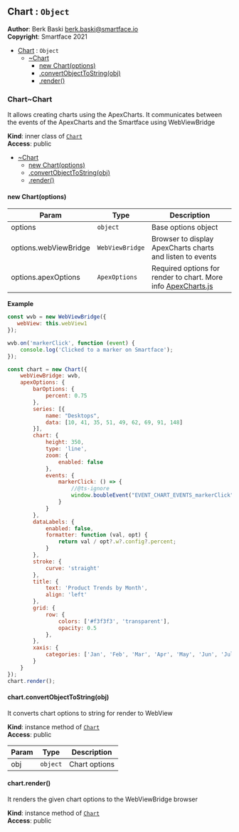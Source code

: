 <a name="module_Chart"></a>

## Chart : <code>Object</code>
**Author**: Berk Baski <berk.baski@smartface.io>  
**Copyright**: Smartface 2021  

* [Chart](#module_Chart) : <code>Object</code>
    * [~Chart](#module_Chart..Chart)
        * [new Chart(options)](#new_module_Chart..Chart_new)
        * [.convertObjectToString(obj)](#module_Chart..Chart+convertObjectToString)
        * [.render()](#module_Chart..Chart+render)

<a name="module_Chart..Chart"></a>

### Chart~Chart
It allows creating charts using the ApexCharts. It communicates between the events of the ApexCharts and the Smartface using WebViewBridge

**Kind**: inner class of [<code>Chart</code>](#module_Chart)  
**Access**: public  

* [~Chart](#module_Chart..Chart)
    * [new Chart(options)](#new_module_Chart..Chart_new)
    * [.convertObjectToString(obj)](#module_Chart..Chart+convertObjectToString)
    * [.render()](#module_Chart..Chart+render)

<a name="new_module_Chart..Chart_new"></a>

#### new Chart(options)

| Param | Type | Description |
| --- | --- | --- |
| options | <code>object</code> | Base options object |
| options.webViewBridge | <code>WebViewBridge</code> | Browser to display ApexCharts charts and listen to events |
| options.apexOptions | <code>ApexOptions</code> | Required options for render to chart. More info [ApexCharts.js](https://github.com/apexcharts/apexcharts.js) |

**Example**  
```js
const wvb = new WebViewBridge({
   webView: this.webView1
});

wvb.on('markerClick', function (event) {
    console.log('Clicked to a marker on Smartface');
});

const chart = new Chart({
    webViewBridge: wvb,
    apexOptions: {
        barOptions: {
            percent: 0.75
        },
        series: [{
            name: "Desktops",
            data: [10, 41, 35, 51, 49, 62, 69, 91, 148]
        }],
        chart: {
            height: 350,
            type: 'line',
            zoom: {
                enabled: false
            },
            events: {
                markerClick: () => {
                    //@ts-ignore
                    window.boubleEvent("EVENT_CHART_EVENTS_markerClick");
                }
            }
        },
        dataLabels: {
            enabled: false,
            formatter: function (val, opt) {
                return val / opt?.w?.config?.percent;
            }
        },
        stroke: {
            curve: 'straight'
        },
        title: {
            text: 'Product Trends by Month',
            align: 'left'
        },
        grid: {
            row: {
                colors: ['#f3f3f3', 'transparent'],
                opacity: 0.5
            },
        },
        xaxis: {
            categories: ['Jan', 'Feb', 'Mar', 'Apr', 'May', 'Jun', 'Jul', 'Aug', 'Sep'],
        }
    }
});
chart.render();
```
<a name="module_Chart..Chart+convertObjectToString"></a>

#### chart.convertObjectToString(obj)
It converts chart options to string for render to WebView

**Kind**: instance method of [<code>Chart</code>](#module_Chart..Chart)  
**Access**: public  

| Param | Type | Description |
| --- | --- | --- |
| obj | <code>object</code> | Chart options |

<a name="module_Chart..Chart+render"></a>

#### chart.render()
It renders the given chart options to the WebViewBridge browser

**Kind**: instance method of [<code>Chart</code>](#module_Chart..Chart)  
**Access**: public  
